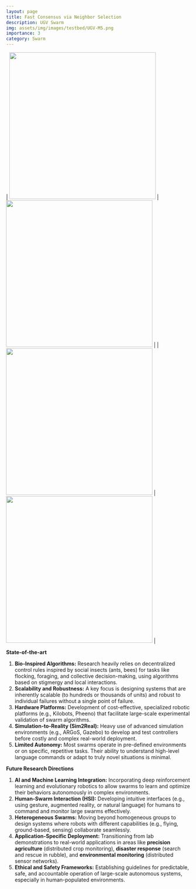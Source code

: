 ```yaml
---
layout: page
title: Fast Consensus via Neighbor Selection 
description: UGV Swarm
img: assets/img/images/testbed/UGV-M5.png
importance: 3
category: Swarm
---
```


| <img src="/assets/img/images/videos/UGV-swarm-90.gif" width="400"  /> | <img src="/assets/img/images/videos/UGV-swarm-135.gif" width="400"  /> | 
| <img src="/assets/img/images/videos/UGV-swarm-stop.gif" width="400"  /> | <img src="/assets/img/images/videos/UGV-swarm-square.gif" width="400"  /> |

**State-of-the-art**

1.  **Bio-Inspired Algorithms:** Research heavily relies on decentralized control rules inspired by social insects (ants, bees) for tasks like flocking, foraging, and collective decision-making, using algorithms based on stigmergy and local interactions.
2.  **Scalability and Robustness:** A key focus is designing systems that are inherently scalable (to hundreds or thousands of units) and robust to individual failures without a single point of failure.
3.  **Hardware Platforms:** Development of cost-effective, specialized robotic platforms (e.g., Kilobots, Pheeno) that facilitate large-scale experimental validation of swarm algorithms.
4.  **Simulation-to-Reality (Sim2Real):** Heavy use of advanced simulation environments (e.g., ARGoS, Gazebo) to develop and test controllers before costly and complex real-world deployment.
5.  **Limited Autonomy:** Most swarms operate in pre-defined environments or on specific, repetitive tasks. Their ability to understand high-level language commands or adapt to truly novel situations is minimal.

**Future Research Directions**

1.  **AI and Machine Learning Integration:** Incorporating deep reinforcement learning and evolutionary robotics to allow swarms to learn and optimize their behaviors autonomously in complex environments.
2.  **Human-Swarm Interaction (HSI):** Developing intuitive interfaces (e.g., using gesture, augmented reality, or natural language) for humans to command and monitor large swarms effectively.
3.  **Heterogeneous Swarms:** Moving beyond homogeneous groups to design systems where robots with different capabilities (e.g., flying, ground-based, sensing) collaborate seamlessly.
4.  **Application-Specific Deployment:** Transitioning from lab demonstrations to real-world applications in areas like **precision agriculture** (distributed crop monitoring), **disaster response** (search and rescue in rubble), and **environmental monitoring** (distributed sensor networks).
5.  **Ethical and Safety Frameworks:** Establishing guidelines for predictable, safe, and accountable operation of large-scale autonomous systems, especially in human-populated environments.



